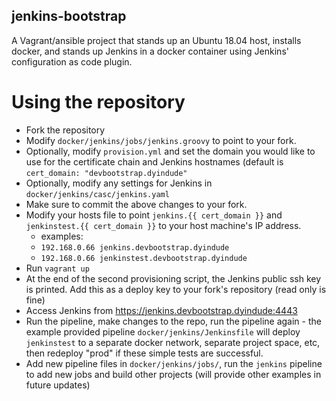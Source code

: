 jenkins-bootstrap
-----------------
A Vagrant/ansible project that stands up an Ubuntu 18.04 host, installs docker, and stands up Jenkins in a docker container using Jenkins' configuration as code plugin.

Using the repository
====================
- Fork the repository
- Modify `docker/jenkins/jobs/jenkins.groovy` to point to your fork.
- Optionally, modify `provision.yml` and set the domain you would like to use for the certificate chain and Jenkins hostnames (default is `cert_domain: "devbootstrap.dyindude"`
- Optionally, modify any settings for Jenkins in `docker/jenkins/casc/jenkins.yaml`
- Make sure to commit the above changes to your fork.
- Modify your hosts file to point `jenkins.{{ cert_domain }}` and `jenkinstest.{{ cert_domain }}` to your host machine's IP address.
    - examples:
    - `192.168.0.66 jenkins.devbootstrap.dyindude`
    - `192.168.0.66 jenkinstest.devbootstrap.dyindude`
- Run `vagrant up`
- At the end of the second provisioning script, the Jenkins public ssh key is printed. Add this as a deploy key to your fork's repository (read only is fine)
- Access Jenkins from https://jenkins.devbootstrap.dyindude:4443
- Run the pipeline, make changes to the repo, run the pipeline again - the example provided pipeline `docker/jenkins/Jenkinsfile` will deploy `jenkinstest` to a separate docker network, separate project space, etc, then redeploy "prod" if these simple tests are successful.
- Add new pipeline files in `docker/jenkins/jobs/`, run the `jenkins` pipeline to add new jobs and build other projects (will provide other examples in future updates)
